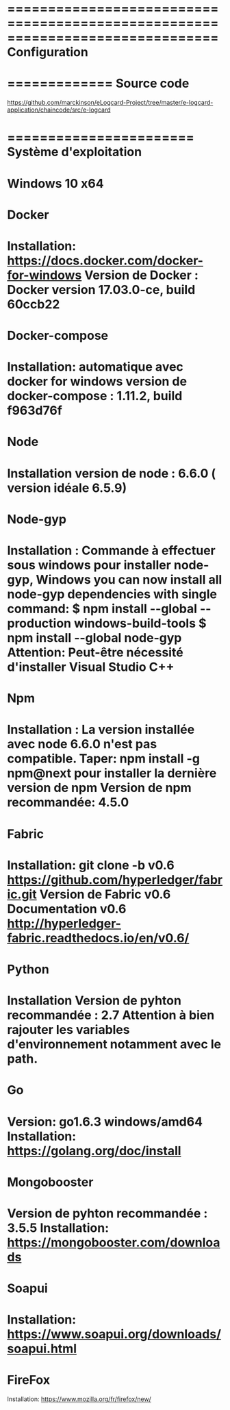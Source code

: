 ==============================================================================
			Configuration
==============================================================================

=============
Source code 
=============
https://github.com/marckinson/eLogcard-Project/tree/master/e-logcard-application/chaincode/src/e-logcard


=======================
Système d'exploitation 
=======================
Windows 10 x64 
================
Docker 
================
Installation: https://docs.docker.com/docker-for-windows
Version de Docker : Docker version 17.03.0-ce, build 60ccb22
================
Docker-compose
================
Installation: automatique avec docker for windows 
version de docker-compose : 1.11.2, build f963d76f
=========
Node 
=========
Installation
version de node : 6.6.0 ( version idéale 6.5.9)
=========
Node-gyp 
=========
Installation : 
Commande à effectuer sous windows pour installer node-gyp,
Windows you can now install all node-gyp dependencies with single command:
$ npm install --global --production windows-build-tools
$ npm install --global node-gyp
Attention: Peut-être nécessité d'installer Visual Studio C++ 
========
Npm 
========
Installation : La version installée avec node 6.6.0 n'est pas compatible. 
Taper: npm install -g npm@next pour installer la dernière version de npm
Version de npm recommandée: 4.5.0
========
Fabric 
========
Installation: git clone -b v0.6 https://github.com/hyperledger/fabric.git 
Version de Fabric  v0.6
Documentation v0.6
http://hyperledger-fabric.readthedocs.io/en/v0.6/
========
Python
========
Installation 
Version de pyhton recommandée : 2.7
Attention à bien rajouter les variables d'environnement notamment avec le path.
========
Go 
========
Version:  go1.6.3 windows/amd64
Installation: https://golang.org/doc/install
==============
Mongobooster 
==============
Version de pyhton recommandée : 3.5.5
Installation: https://mongobooster.com/downloads
=============
Soapui 
=============
Installation: https://www.soapui.org/downloads/soapui.html
=============
FireFox 
=============
Installation: https://www.mozilla.org/fr/firefox/new/




